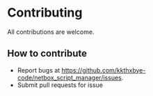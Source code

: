# Contributing

All contributions are welcome.

## How to contribute

-   Report bugs at https://github.com/kkthxbye-code/netbox_script_manager/issues.
-   Submit pull requests for issue
